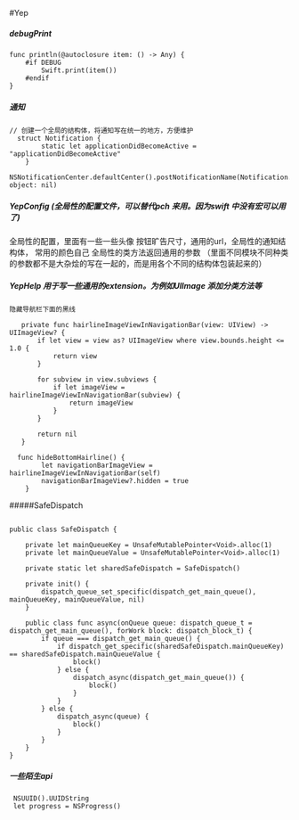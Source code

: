 #Yep

##### debugPrint

```
func println(@autoclosure item: () -> Any) {
    #if DEBUG
        Swift.print(item())
    #endif
}

```


##### 通知

```
// 创建一个全局的结构体，将通知写在统一的地方，方便维护
  struct Notification {
        static let applicationDidBecomeActive = "applicationDidBecomeActive"
    }
    
NSNotificationCenter.defaultCenter().postNotificationName(Notification.applicationDidBecomeActive, object: nil)
```

##### YepConfig (全局性的配置文件，可以替代pch 来用。因为swift 中没有宏可以用了)
全局性的配置，里面有一些一些头像 按钮旷告尺寸，通用的url，全局性的通知结构体， 常用的颜色自己 全局性的类方法返回通用的参数 （里面不同模块不同种类的参数都不是大杂烩的写在一起的，而是用各个不同的结构体包装起来的）

##### YepHelp 用于写一些通用的extension。为例如UIImage 添加分类方法等

```
隐藏导航栏下面的黑线

   private func hairlineImageViewInNavigationBar(view: UIView) -> UIImageView? {
       if let view = view as? UIImageView where view.bounds.height <= 1.0 {
           return view
       }

       for subview in view.subviews {
           if let imageView = hairlineImageViewInNavigationBar(subview) {
               return imageView
           }
       }

       return nil
   }
    
  func hideBottomHairline() {
        let navigationBarImageView = hairlineImageViewInNavigationBar(self)
        navigationBarImageView?.hidden = true
    }
```

#####SafeDispatch

```

public class SafeDispatch {

    private let mainQueueKey = UnsafeMutablePointer<Void>.alloc(1)
    private let mainQueueValue = UnsafeMutablePointer<Void>.alloc(1)

    private static let sharedSafeDispatch = SafeDispatch()

    private init() {
        dispatch_queue_set_specific(dispatch_get_main_queue(), mainQueueKey, mainQueueValue, nil)
    }

    public class func async(onQueue queue: dispatch_queue_t = dispatch_get_main_queue(), forWork block: dispatch_block_t) {
        if queue === dispatch_get_main_queue() {
            if dispatch_get_specific(sharedSafeDispatch.mainQueueKey) == sharedSafeDispatch.mainQueueValue {
                block()
            } else {
                dispatch_async(dispatch_get_main_queue()) {
                    block()
                }
            }
        } else {
            dispatch_async(queue) {
                block()
            }
        }
    }
}

```

##### 一些陌生api 
```
 NSUUID().UUIDString
 let progress = NSProgress()
 ```

